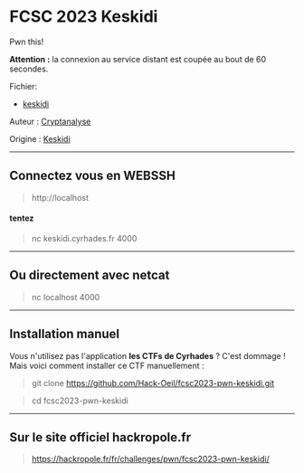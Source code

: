 # FCSC 2023 Keskidi


Pwn this!

**Attention :** la connexion au service distant est coupée au bout de 60 secondes.




Fichier:
- [keskidi](keskidi)



Auteur : [Cryptanalyse](https://twitter.com/Cryptanalyse)


Origine : [Keskidi](https://hackropole.fr/fr/challenges/pwn/fcsc2023-pwn-keskidi/)



-----------

## Connectez vous en WEBSSH
> http://localhost

#### tentez 
> nc keskidi.cyrhades.fr 4000

-----------

## Ou directement avec netcat
> nc localhost 4000


-----------


## Installation manuel
Vous n'utilisez pas l'application **les CTFs de Cyrhades** ? C'est dommage !
Mais voici comment installer ce CTF manuellement :

> git clone https://github.com/Hack-Oeil/fcsc2023-pwn-keskidi.git

> cd fcsc2023-pwn-keskidi


-----------


## Sur le site officiel hackropole.fr
> https://hackropole.fr/fr/challenges/pwn/fcsc2023-pwn-keskidi/